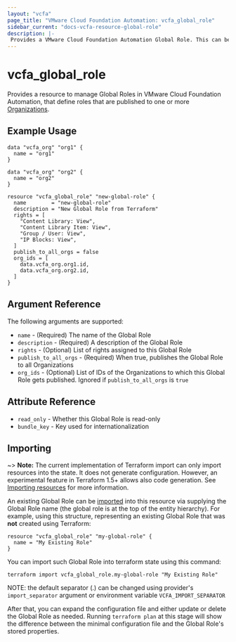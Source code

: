 ```yaml
---
layout: "vcfa"
page_title: "VMware Cloud Foundation Automation: vcfa_global_role"
sidebar_current: "docs-vcfa-resource-global-role"
description: |-
 Provides a VMware Cloud Foundation Automation Global Role. This can be used to create, modify, and delete Global Roles.
---
```


# vcfa\_global\_role

Provides a resource to manage Global Roles in VMware Cloud Foundation Automation, that define roles that are published to one
or more [Organizations][vcfa_org].

## Example Usage

```hcl
data "vcfa_org" "org1" {
  name = "org1"
}

data "vcfa_org" "org2" {
  name = "org2"
}

resource "vcfa_global_role" "new-global-role" {
  name        = "new-global-role"
  description = "New Global Role from Terraform"
  rights = [
    "Content Library: View",
    "Content Library Item: View",
    "Group / User: View",
    "IP Blocks: View",
  ]
  publish_to_all_orgs = false
  org_ids = [
    data.vcfa_org.org1.id,
    data.vcfa_org.org2.id,
  ]
}
```

## Argument Reference

The following arguments are supported:

* `name` - (Required) The name of the Global Role
* `description` - (Required) A description of the Global Role
* `rights` - (Optional) List of rights assigned to this Global Role
* `publish_to_all_orgs` - (Required) When true, publishes the Global Role to all Organizations
* `org_ids` - (Optional) List of IDs of the Organizations to which this Global Role gets published. Ignored if `publish_to_all_orgs` is `true`

## Attribute Reference

* `read_only` - Whether this Global Role is read-only
* `bundle_key` - Key used for internationalization

## Importing

~> **Note:** The current implementation of Terraform import can only import resources into the
state. It does not generate configuration. However, an experimental feature in Terraform 1.5+ allows
also code generation. See [Importing resources][importing-resources] for more information.

An existing Global Role can be [imported][docs-import] into this resource via supplying the Global Role name (the global
role is at the top of the entity hierarchy).
For example, using this structure, representing an existing Global Role that was **not** created using Terraform:

```hcl
resource "vcfa_global_role" "my-global-role" {
  name = "My Existing Role"
}
```

You can import such Global Role into terraform state using this command:

```
terraform import vcfa_global_role.my-global-role "My Existing Role"
```

NOTE: the default separator (.) can be changed using provider's `import_separator` argument or environment variable `VCFA_IMPORT_SEPARATOR`

After that, you can expand the configuration file and either update or delete the Global Role as needed. Running `terraform plan`
at this stage will show the difference between the minimal configuration file and the Global Role's stored properties.

[docs-import]: https://www.terraform.io/docs/import
[importing-resources]: /providers/vmware/vcfa/latest/docs/guides/importing_resources
[vcfa_org]: /providers/vmware/vcfa/latest/docs/resources/org